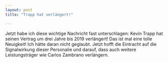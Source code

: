 ```yaml
---
layout: post
title: "Trapp hat verlängert!"

---
```


Jetzt habe ich diese wichtige Nachricht fast unterschlagen: Kevin Trapp hat seinen Vertrag um drei Jahre bis 2019 verlängert! Das ist mal eine tolle Neuigkeit! Ich hätte daran nicht geglaubt. Jetzt hofft die Eintracht auf die Signalwirkung dieser Personalie und darauf, dass auch weitere Leistungsträger wie Carlos Zambrano verlängern.


